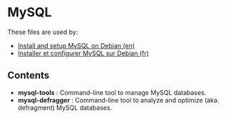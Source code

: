 MySQL
=====

These files are used by:

* [Install and setup MySQL on Debian (en)](http://howto.biapy.com/en/debian-gnu-linux/servers/databases/install-and-setup-mysql-on-debian)
* [Installer et configurer MySQL sur Debian (fr)](http://howto.biapy.com/fr/debian-gnu-linux/serveurs/bases-de-donnees/installer-et-configurer-mysql-sur-debian)

Contents
--------
* __mysql-tools__ : Command-line tool to manage MySQL databases.
* __mysql-defragger__ : Command-line tool to analyze and optimize (aka. defragment) MySQL databases.
